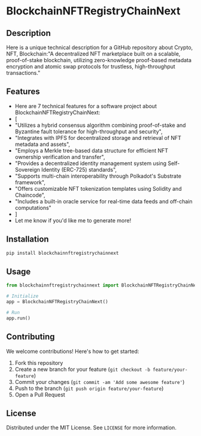 # BlockchainNFTRegistryChainNext

## Description

Here is a unique technical description for a GitHub repository about Crypto, NFT, Blockchain:"A decentralized NFT marketplace built on a scalable, proof-of-stake blockchain, utilizing zero-knowledge proof-based metadata encryption and atomic swap protocols for trustless, high-throughput transactions."

## Features

- Here are 7 technical features for a software project about BlockchainNFTRegistryChainNext:
- [
- "Utilizes a hybrid consensus algorithm combining proof-of-stake and Byzantine fault tolerance for high-throughput and security",
- "Integrates with IPFS for decentralized storage and retrieval of NFT metadata and assets",
- "Employs a Merkle tree-based data structure for efficient NFT ownership verification and transfer",
- "Provides a decentralized identity management system using Self-Sovereign Identity (ERC-725) standards",
- "Supports multi-chain interoperability through Polkadot's Substrate framework",
- "Offers customizable NFT tokenization templates using Solidity and Chaincode",
- "Includes a built-in oracle service for real-time data feeds and off-chain computations"
- ]
- Let me know if you'd like me to generate more!
## Installation

```bash
pip install blockchainnftregistrychainnext
```

## Usage

```python
from blockchainnftregistrychainnext import BlockchainNFTRegistryChainNext

# Initialize
app = BlockchainNFTRegistryChainNext()

# Run
app.run()
```

## Contributing

We welcome contributions! Here's how to get started:

1. Fork this repository
2. Create a new branch for your feature (`git checkout -b feature/your-feature`)
3. Commit your changes (`git commit -am 'Add some awesome feature'`)
4. Push to the branch (`git push origin feature/your-feature`)
5. Open a Pull Request

## License

Distributed under the MIT License. See `LICENSE` for more information.
